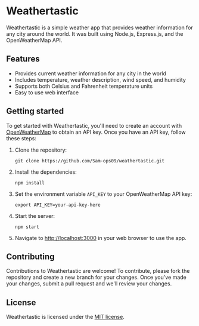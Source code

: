 # Weathertastic

Weathertastic is a simple weather app that provides weather information for any city around the world. It was built using Node.js, Express.js, and the OpenWeatherMap API.

## Features

- Provides current weather information for any city in the world
- Includes temperature, weather description, wind speed, and humidity
- Supports both Celsius and Fahrenheit temperature units
- Easy to use web interface

## Getting started

To get started with Weathertastic, you'll need to create an account with [OpenWeatherMap](https://openweathermap.org/) to obtain an API key. Once you have an API key, follow these steps:

1. Clone the repository:
   ```
   git clone https://github.com/Sam-ops09/weathertastic.git
   ```

2. Install the dependencies:
   ```
   npm install
   ```

3. Set the environment variable `API_KEY` to your OpenWeatherMap API key:
   ```
   export API_KEY=your-api-key-here
   ```

4. Start the server:
   ```
   npm start
   ```

5. Navigate to [http://localhost:3000](http://localhost:3000) in your web browser to use the app.

## Contributing

Contributions to Weathertastic are welcome! To contribute, please fork the repository and create a new branch for your changes. Once you've made your changes, submit a pull request and we'll review your changes.

## License

Weathertastic is licensed under the [MIT license](https://opensource.org/licenses/MIT).
